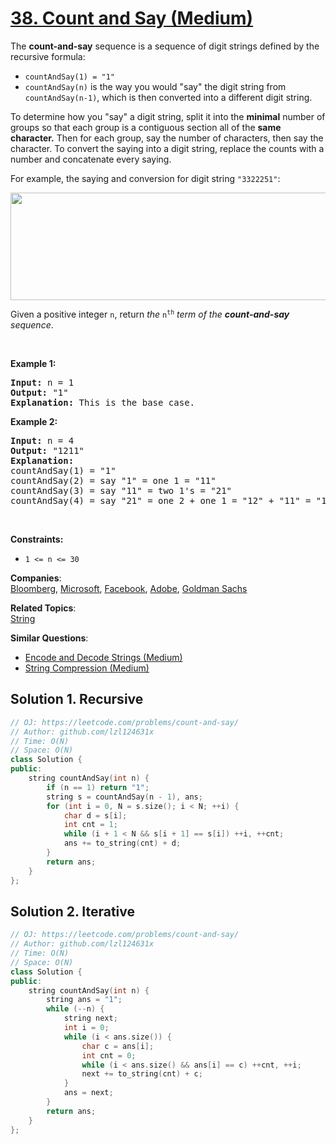 # [38. Count and Say (Medium)](https://leetcode.com/problems/count-and-say/)

<p>The <strong>count-and-say</strong> sequence is a sequence of digit strings defined by the recursive formula:</p>

<ul>
	<li><code>countAndSay(1) = "1"</code></li>
	<li><code>countAndSay(n)</code> is the way you would "say" the digit string from <code>countAndSay(n-1)</code>, which is then converted into a different digit string.</li>
</ul>

<p>To determine how you "say" a digit string, split it into the <strong>minimal</strong> number of groups so that each group is a contiguous section all of the <strong>same character.</strong> Then for each group, say the number of characters, then say the character. To convert the saying into a digit string, replace the counts with a number and concatenate every saying.</p>

<p>For example, the saying and conversion for digit string <code>"3322251"</code>:</p>
<img alt="" src="https://assets.leetcode.com/uploads/2020/10/23/countandsay.jpg" style="width: 581px; height: 172px;">
<p>Given a positive integer <code>n</code>, return <em>the </em><code>n<sup>th</sup></code><em> term of the <strong>count-and-say</strong> sequence</em>.</p>

<p>&nbsp;</p>
<p><strong>Example 1:</strong></p>

<pre><strong>Input:</strong> n = 1
<strong>Output:</strong> "1"
<strong>Explanation:</strong> This is the base case.
</pre>

<p><strong>Example 2:</strong></p>

<pre><strong>Input:</strong> n = 4
<strong>Output:</strong> "1211"
<strong>Explanation:</strong>
countAndSay(1) = "1"
countAndSay(2) = say "1" = one 1 = "11"
countAndSay(3) = say "11" = two 1's = "21"
countAndSay(4) = say "21" = one 2 + one 1 = "12" + "11" = "1211"
</pre>

<p>&nbsp;</p>
<p><strong>Constraints:</strong></p>

<ul>
	<li><code>1 &lt;= n &lt;= 30</code></li>
</ul>


**Companies**:  
[Bloomberg](https://leetcode.com/company/bloomberg), [Microsoft](https://leetcode.com/company/microsoft), [Facebook](https://leetcode.com/company/facebook), [Adobe](https://leetcode.com/company/adobe), [Goldman Sachs](https://leetcode.com/company/goldman-sachs)

**Related Topics**:  
[String](https://leetcode.com/tag/string/)

**Similar Questions**:
* [Encode and Decode Strings (Medium)](https://leetcode.com/problems/encode-and-decode-strings/)
* [String Compression (Medium)](https://leetcode.com/problems/string-compression/)

## Solution 1. Recursive

```cpp
// OJ: https://leetcode.com/problems/count-and-say/
// Author: github.com/lzl124631x
// Time: O(N)
// Space: O(N)
class Solution {
public:
    string countAndSay(int n) {
        if (n == 1) return "1";
        string s = countAndSay(n - 1), ans;
        for (int i = 0, N = s.size(); i < N; ++i) {
            char d = s[i];
            int cnt = 1;
            while (i + 1 < N && s[i + 1] == s[i]) ++i, ++cnt;
            ans += to_string(cnt) + d;
        }
        return ans;
    }
};
```

## Solution 2. Iterative

```cpp
// OJ: https://leetcode.com/problems/count-and-say/
// Author: github.com/lzl124631x
// Time: O(N)
// Space: O(N)
class Solution {
public:
    string countAndSay(int n) {
        string ans = "1";
        while (--n) {
            string next;
            int i = 0;
            while (i < ans.size()) {
                char c = ans[i];
                int cnt = 0;
                while (i < ans.size() && ans[i] == c) ++cnt, ++i;
                next += to_string(cnt) + c;
            }
            ans = next;
        }
        return ans;
    }
};
```